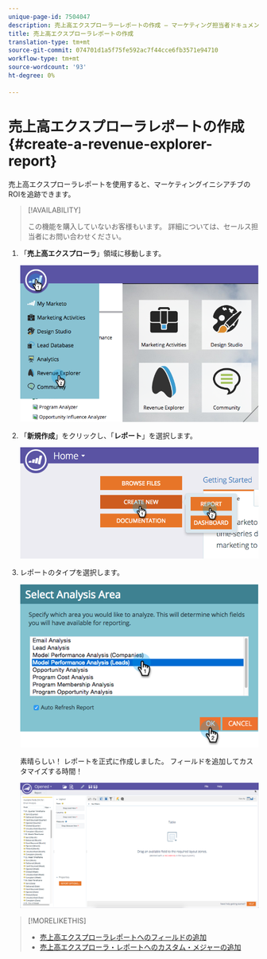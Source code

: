 ```yaml
---
unique-page-id: 7504047
description: 売上高エクスプローラーレポートの作成 — マーケティング担当者ドキュメント — 製品ドキュメント
title: 売上高エクスプローラレポートの作成
translation-type: tm+mt
source-git-commit: 074701d1a5f75fe592ac7f44cce6fb3571e94710
workflow-type: tm+mt
source-wordcount: '93'
ht-degree: 0%

---
```



# 売上高エクスプローラレポートの作成{#create-a-revenue-explorer-report}

売上高エクスプローラレポートを使用すると、マーケティングイニシアチブのROIを追跡できます。

>[!AVAILABILITY]
>
>
>この機能を購入していないお客様もいます。 詳細については、セールス担当者にお問い合わせください。

1. 「**売上高エクスプローラ**」領域に移動します。

   ![](assets/image2015-3-24-13-3a24-3a56.png)

1. 「**新規作成**」をクリックし、「**レポート**」を選択します。

   ![](assets/image2015-3-24-13-3a20-3a40.png)

1. レポートのタイプを選択します。

   ![](assets/image2015-3-24-14-3a22-3a32.png)

   素晴らしい！ レポートを正式に作成しました。 フィールドを追加してカスタマイズする時間！

   ![](assets/image2015-3-24-13-3a26-3a8.png)

>[!MORELIKETHIS]
>
>* [売上高エクスプローラレポートへのフィールドの追加](adding-fields-to-a-revenue-explorer-report.md)
>* [売上高エクスプローラ・レポートへのカスタム・メジャーの追加](adding-custom-measures-to-a-revenue-explorer-report.md)

>



